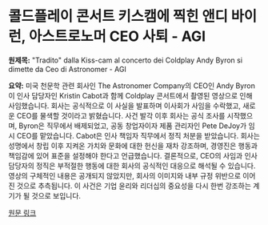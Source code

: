 # 콜드플레이 콘서트 키스캠에 찍힌 앤디 바이런, 아스트로노머 CEO 사퇴 - AGI

**원제목:** &quot;Tradito&quot; dalla Kiss-cam al concerto dei Coldplay Andy Byron si dimette da Ceo di Astronomer - AGI

**요약:** 미국 천문학 관련 회사인 The Astronomer Company의 CEO인 Andy Byron이 인사 담당자인 Kristin Cabot과 함께 Coldplay 콘서트에서 촬영된 영상으로 인해 사임했습니다.  회사는 공식적으로 이 사실을 발표하며 이사회가 사임을 수락했고, 새로운 CEO를 물색할 것이라고 밝혔습니다.  사건 발각 이후 회사는 공식 조사를 시작했으며, Byron은 직무에서 배제되었고, 공동 창업자이자 제품 관리자인 Pete DeJoy가 임시 CEO를 맡았습니다.  Cabot은 인사 책임자 직무에서 정직 처분을 받았습니다.  회사는 성명에서 창립 이후 지켜온 가치와 문화에 대한 헌신을 재차 강조하며, 경영진은 행동과 책임감에 있어 표준을 설정해야 한다고 언급했습니다.  결론적으로,  CEO의 사임과 인사 담당자의 정직은 부적절한 행동에 대한 회사의 공식적인 대응으로 해석될 수 있습니다.  영상의 구체적인 내용은 공개되지 않았지만,  회사의 이미지와 내부 규정 위반으로 이어진 것으로 추측됩니다.  이 사건은 기업 윤리와 리더십의 중요성을 다시 한번 강조하는 계기가 될 것으로 보입니다.

[원문 링크](https://www.agi.it/estero/news/2025-07-19/coldplay-miss-cam-si-dimette-ceo-astronomer-andy-byron-32377780/)
